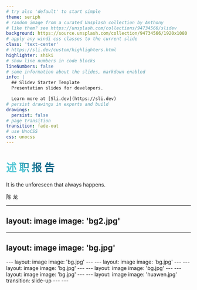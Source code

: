 ```yaml
---
# try also 'default' to start simple
theme: seriph
# random image from a curated Unsplash collection by Anthony
# like them? see https://unsplash.com/collections/94734566/slidev
background: https://source.unsplash.com/collection/94734566/1920x1080
# apply any windi css classes to the current slide
class: 'text-center'
# https://sli.dev/custom/highlighters.html
highlighter: shiki
# show line numbers in code blocks
lineNumbers: false
# some information about the slides, markdown enabled
info: |
  ## Slidev Starter Template
  Presentation slides for developers.

  Learn more at [Sli.dev](https://sli.dev)
# persist drawings in exports and build
drawings:
  persist: false
# page transition
transition: fade-out
# use UnoCSS
css: unocss
---
```


# 述 职 报 告
It is the unforeseen that always happens.

<div class="pt-12">
  <span @click="$slidev.nav.next" class="px-2 py-1 rounded cursor-pointer" hover="bg-white bg-opacity-10">
    陈 龙 <carbon:arrow-right class="inline"/>
  </span>
</div>

<!--
The last comment block of each slide will be treated as slide notes. It will be visible and editable in Presenter Mode along with the slide. [Read more in the docs](https://sli.dev/guide/syntax.html#notes)
-->

---
layout: image
image: 'bg2.jpg'
---
<PageOne />
<!--
You can have `style` tag in markdown to override the style for the current page.
Learn more: https://sli.dev/guide/syntax#embedded-styles
-->

<style>
h1 {
  background-color: #2B90B6;
  background-image: linear-gradient(45deg, #4EC5D4 10%, #146b8c 20%);
  background-size: 100%;
  -webkit-background-clip: text;
  -moz-background-clip: text;
  -webkit-text-fill-color: transparent;
  -moz-text-fill-color: transparent;
}
</style>
---
layout: image
image: 'bg.jpg'
---
<PageTwo />
---
layout: image
image: 'bg.jpg'
---
<PageThree />
---
layout: image
image: 'bg.jpg'
---
<PageEight />
---
layout: image
image: 'bg.jpg'
---
<PageFour />
---
layout: image
image: 'bg.jpg'
---
<PageFive />
---
layout: image
image: 'bg.jpg'
---
<PageSix />
---
layout: image
image: 'huawen.jpg'
transition: slide-up
---
<Page title="存在的问题">
<template #default>
<div class="slot">
<div style="text-indent: 2em;" v-click="1">
由于将一部分代码逻辑转移到了业务中台，同时由于存在多个不同的项目和多个不同的服务器环境，出现了代码与表单配置、代码与服务器环境、表单配置与服务器环境三者之间相互多对多的情况，由此产生的问题：
</div>
<Item v-click="2" text="1.配置表单占了较大的工作量，测试提的bug有相当一部分是配置问题" />
<Item v-click="3" text="2.同时在多个项目与环境之间来回切换，极大增加了开发难度" />
<Item v-click="4" text="3.降低了开发效率，增加了出bug的可能" />
</div>
</template>
</Page>
---
<End />